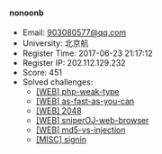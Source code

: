 #### nonoonb  

* Email: 903080577@qq.com  
* University: 北京航  
* Register Time: 2017-06-23 21:17:12  
* Register IP: 202.112.129.232  
* Score: 451  
* Solved challenges: 
  * [[WEB] php-weak-type](https://github.com/SniperOJ/Challenges/blob/master/web/php-weak-type.json)  
  * [[WEB] as-fast-as-you-can](https://github.com/SniperOJ/Challenges/blob/master/web/as-fast-as-you-can.json)  
  * [[WEB] 2048](https://github.com/SniperOJ/Challenges/blob/master/web/2048.json)  
  * [[WEB] sniperOJ-web-browser](https://github.com/SniperOJ/Challenges/blob/master/web/sniperOJ-web-browser.json)  
  * [[WEB] md5-vs-injection](https://github.com/SniperOJ/Challenges/blob/master/web/md5-vs-injection.json)  
  * [[MISC] signin](https://github.com/SniperOJ/Challenges/blob/master/web/signin.json)  
